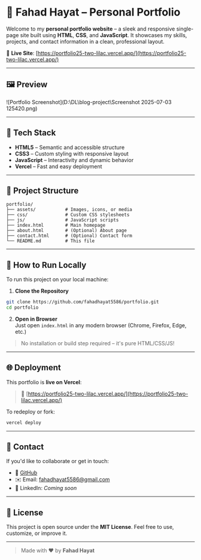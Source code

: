 # 🌟 Fahad Hayat – Personal Portfolio

Welcome to my **personal portfolio website** – a sleek and responsive single-page site built using **HTML**, **CSS**, and **JavaScript**. It showcases my skills, projects, and contact information in a clean, professional layout.

🔗 **Live Site**: [https://portfolio25-two-lilac.vercel.app/](https://portfolio25-two-lilac.vercel.app/)

---

## 🖼️ Preview

![Portfolio Screenshot](D:\DL\blog-project\Screenshot 2025-07-03 125420.png) <!-- Optional: Replace with actual image -->

---

## 🔧 Tech Stack

- **HTML5** – Semantic and accessible structure  
- **CSS3** – Custom styling with responsive layout  
- **JavaScript** – Interactivity and dynamic behavior  
- **Vercel** – Fast and easy deployment  

---

## 📁 Project Structure

```
portfolio/
├── assets/           # Images, icons, or media
├── css/              # Custom CSS stylesheets
├── js/               # JavaScript scripts
├── index.html        # Main homepage
├── about.html        # (Optional) About page
├── contact.html      # (Optional) Contact form
└── README.md         # This file
```

---

## 🚀 How to Run Locally

To run this project on your local machine:

1. **Clone the Repository**  
```bash
git clone https://github.com/fahadhayat5586/portfolio.git
cd portfolio
```

2. **Open in Browser**  
Just open `index.html` in any modern browser (Chrome, Firefox, Edge, etc.)

> No installation or build step required – it's pure HTML/CSS/JS!

---

## 🌐 Deployment

This portfolio is **live on Vercel**:
> 🔗 [https://portfolio25-two-lilac.vercel.app/](https://portfolio25-two-lilac.vercel.app/)

To redeploy or fork:
```bash
vercel deploy
```

---

## 📩 Contact

If you'd like to collaborate or get in touch:

- 🔗 [GitHub](https://github.com/fahadhayat5586)
- ✉️ Email: fahadhayat5586@gmail.com
- 💼 LinkedIn: *Coming soon*

---

## 📄 License

This project is open source under the **MIT License**. Feel free to use, customize, or improve it.

---

> Made with ❤️ by **Fahad Hayat**
